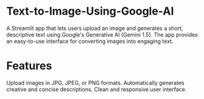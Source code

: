 # Text-to-Image-Using-Google-AI
A Streamlit app that lets users upload an image and generates a short, descriptive text using Google's Generative AI (Gemini 1.5). The app provides an easy-to-use interface for converting images into engaging text.

# Features
Upload images in JPG, JPEG, or PNG formats.
Automatically generates creative and concise descriptions.
Clean and responsive user interface.
